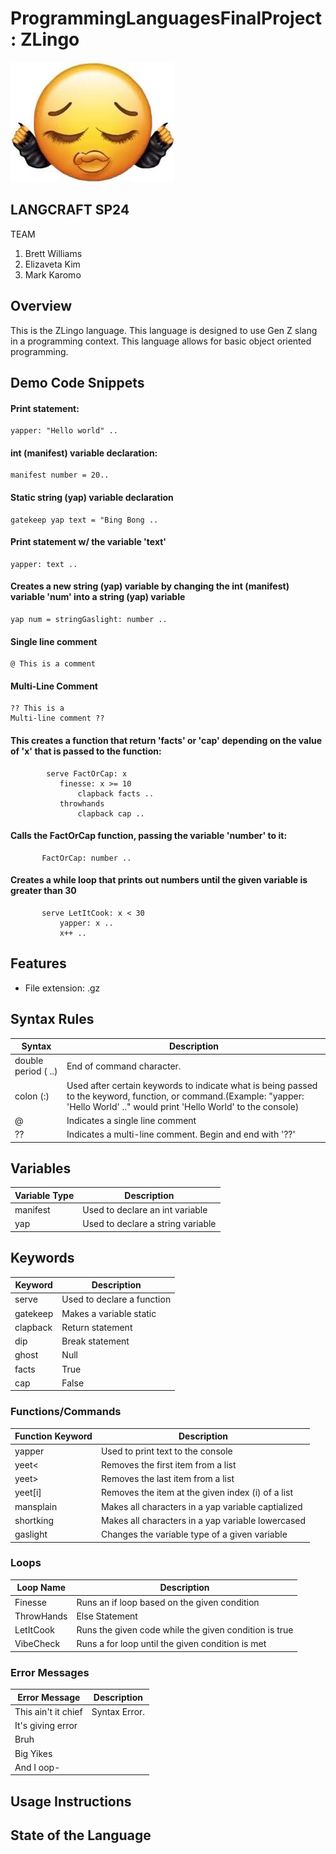 # ProgrammingLanguagesFinalProject: ZLingo

![It's giving placeholder](images/itsgiving.jpg)

## LANGCRAFT SP24
TEAM
1. Brett Williams
2. Elizaveta Kim
3. Mark Karomo

## Overview
This is the ZLingo language. This language is designed to use Gen Z slang in a programming context. This language allows for basic object oriented programming.

## Demo Code Snippets
#### Print statement:
```
yapper: "Hello world" ..
```

#### int (manifest) variable declaration:
```
manifest number = 20..
```

#### Static string (yap) variable declaration
```
gatekeep yap text = "Bing Bong ..
```

#### Print statement w/ the variable 'text'
```
yapper: text ..
```

#### Creates a new string (yap) variable by changing the int (manifest) variable 'num' into a string (yap) variable
```
yap num = stringGaslight: number ..
```

#### Single line comment
```
@ This is a comment
```

#### Multi-Line Comment
```
?? This is a
Multi-line comment ??
```

#### This creates a function that return 'facts' or 'cap' depending on the value of 'x' that is passed to the function:
```
        serve FactOrCap: x
           finesse: x >= 10
               clapback facts ..
           throwhands
               clapback cap ..
```

#### Calls the FactOrCap function, passing the variable 'number' to it:
```
       FactOrCap: number ..
```

#### Creates a while loop that prints out numbers until the given variable is greater than 30
```
       serve LetItCook: x < 30
           yapper: x ..
           x++ ..
```

## Features
- File extension: .gz

## Syntax Rules
|Syntax|Description|
|------|-----------|
|double period ( ..)|End of command character.|
|colon (:)| Used after certain keywords to indicate what is being passed to the keyword, function, or command.(Example: "yapper: 'Hello World' .." would print 'Hello World' to the console)|
|@| Indicates a single line comment|
|??| Indicates a multi-line comment. Begin and end with '??'|

## Variables
|Variable Type|Description|
|-------------|-----------|
|manifest| Used to declare an int variable|
|yap| Used to declare a string variable|

## Keywords
|Keyword|Description|
|-------|-----------|
|serve| Used to declare a function|
|gatekeep| Makes a variable static|
|clapback| Return statement|
|dip| Break statement|
|ghost| Null|
|facts| True|
|cap| False|

### Functions/Commands
|Function Keyword|Description|
|----------------|-----------|
|yapper| Used to print text to the console|
|yeet<| Removes the first item from a list|
|yeet>| Removes the last item from a list|
|yeet[i]| Removes the item at the given index (i) of a list|
|mansplain| Makes all characters in a yap variable captialized|
|shortking| Makes all characters in a yap variable lowercased|
|gaslight| Changes the variable type of a given variable

### Loops
|Loop Name|Description|
|---------|-----------|
|Finesse| Runs an if loop based on the given condition|
|ThrowHands| Else Statement|
|LetItCook| Runs the given code while the given condition is true|
|VibeCheck| Runs a for loop until the given condition is met|

### Error Messages
|Error Message|Description|
|-------------|-----------|
|This ain't it chief|Syntax Error.|
|It's giving error||
|Bruh||
|Big Yikes||
|And I oop-||

## Usage Instructions

## State of the Language